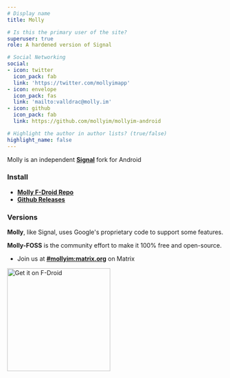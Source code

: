 ```yaml
---
# Display name
title: Molly

# Is this the primary user of the site?
superuser: true
role: A hardened version of Signal

# Social Networking
social:
- icon: twitter
  icon_pack: fab
  link: 'https://twitter.com/mollyimapp'
- icon: envelope
  icon_pack: fas
  link: 'mailto:valldrac@molly.im'
- icon: github
  icon_pack: fab
  link: https://github.com/mollyim/mollyim-android

# Highlight the author in author lists? (true/false)
highlight_name: false
---
```

Molly is an independent **[Signal](https://github.com/signalapp/Signal-Android)** fork for Android


### Install
- <u>**[Molly F-Droid Repo](download/fdroid/)**</u>
- <u>**[Github Releases](https://github.com/mollyim/mollyim-android/releases/latest)**</u>

### Versions
**Molly**, like Signal, uses Google's proprietary code to support some features. 

**Molly-FOSS** is the community effort to make it 100% free and open-source.

- Join us at <u>**[#mollyim:matrix.org](https://matrix.to/#/#mollyim:matrix.org)**</u> on Matrix

[<img src="https://fdroid.gitlab.io/artwork/badge/get-it-on.png" alt="Get it on F-Droid" width="240">](download/fdroid/)